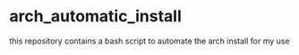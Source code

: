 # arch_automatic_install
this repository contains a bash script to automate the arch install for my use

